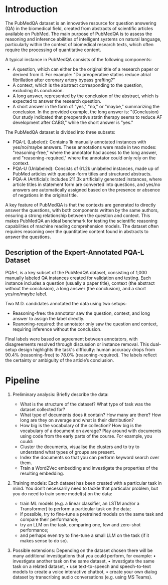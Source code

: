 # Introduction
 
The PubMedQA dataset is an innovative resource for question answering (QA) in the biomedical field, created from abstracts of scientific articles available on PubMed. The main purpose of PubMedQA is to assess the reasoning and inference abilities of intelligent systems on natural language, particularly within the context of biomedical research texts, which often require the processing of quantitative content.

A typical instance in PubMedQA consists of the following components:

* A question, which can either be the original title of a research paper or derived from it. For example: "Do preoperative statins reduce atrial fibrillation after coronary artery bypass grafting?"
* A context, which is the abstract corresponding to the question, excluding its conclusion.
* A long answer, represented by the conclusion of the abstract, which is expected to answer the research question.
* A short answer in the form of "yes," "no," or "maybe," summarizing the conclusion. In the provided example, the long answer is: "(Conclusion) Our study indicated that preoperative statin therapy seems to reduce AF development after CABG," while the short answer is "yes."

The PubMedQA dataset is divided into three subsets:

* PQA-L (Labeled): Contains 1k manually annotated instances with yes/no/maybe answers. These annotations were made in two modes: "reasoning-free," where the annotator had access to the long answer, and "reasoning-required," where the annotator could only rely on the context.
* PQA-U (Unlabeled): Consists of 61.2k unlabeled instances, made up of PubMed articles with question-form titles and structured abstracts.
* PQA-A (Artificial): Includes 211.3k artificially generated instances, where article titles in statement form are converted into questions, and yes/no answers are automatically assigned based on the presence or absence of negations in the original title.

A key feature of PubMedQA is that the contexts are generated to directly answer the questions, with both components written by the same authors, ensuring a strong relationship between the question and context. This makes PubMedQA an ideal benchmark for testing the scientific reasoning capabilities of machine reading comprehension models. The dataset often requires reasoning over the quantitative content found in abstracts to answer the questions.

## Description of the Expert-Annotated PQA-L Dataset

PQA-L is a key subset of the PubMedQA dataset, consisting of 1,000 manually labeled QA instances created for validation and testing. Each instance includes a question (usually a paper title), context (the abstract without the conclusion), a long answer (the conclusion), and a short yes/no/maybe label.

Two M.D. candidates annotated the data using two setups:

* Reasoning-free: the annotator saw the question, context, and long answer to assign the label directly.
* Reanoning-required: the annotator only saw the question and context, requiring inference without the conclusion.

Final labels were based on agreement between annotators, with disagreements resolved through discussion or instance removal. This dual-setup design highlights the task's difficulty: human accuracy drops from 90.4% (reasoning-free) to 78.0% (reasoning-required). The labels reflect the certainty or ambiguity of the article’s conclusion.


# Pipeline 
1. Preliminary analysis:
Briefly describe the data:
    - What is the structure of the dataset? What type of task was the dataset collected for?
    - What type of documents does it contain? How many are there? How long are they on average and
    what is their distribution?
    - How big is the vocabulary of the collection? How big is the vocabulary of a document on average?
    Play around with documents using code from the early parts of the course. For example, you could:
    - Cluster the documents, visualise the clusters and to try to understand what types of groups are
    present.
    - Index the documents so that you can perform keyword search over them.
    - Train a Word2Vec embedding and investigate the properties of the resulting embedding.

2. Training models:
Each dataset has been created with a particular task in mind. You don’t necessarily need to tackle that
particular problem, but you do need to train some model(s) on the data:
    - train ML models (e.g. a linear classifier, an LSTM and/or a Transformer) to perform a particular
    task on the data;
    - if possible, try to fine-tune a pretrained models on the same task and compare their performance;
    - try an LLM on the task, comparing one, few and zero-shot performance;
    - and perhaps even try to fine-tune a small LLM on the task (if it makes sense to do so).
    
3. Possible extensions:
Depending on the dataset chosen there will be many additional investigations that you could perform,
for example:
    • investigate another task on the same dataset,
    • investigate the same task on a related dataset,
    • use text-to-speech and speech-to-text models to create a voice interactive chatbot,
    • create your own dialog dataset by transcribing audio conversations (e.g. using MS Teams).